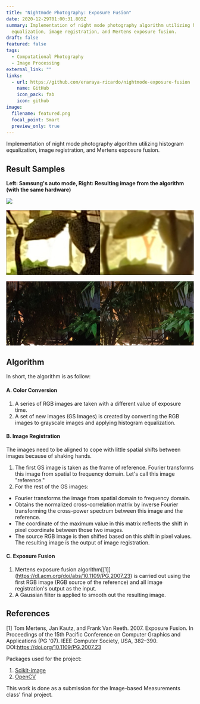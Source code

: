 ```yaml
---
title: "Nightmode Photography: Exposure Fusion"
date: 2020-12-29T01:00:31.805Z
summary: Implementation of night mode photography algorithm utilizing histogram
  equalization, image registration, and Mertens exposure fusion.
draft: false
featured: false
tags:
  - Computational Photography
  - Image Processing
external_link: ""
links:
  - url: https://github.com/eraraya-ricardo/nightmode-exposure-fusion
    name: GitHub
    icon_pack: fab
    icon: github
image:
  filename: featured.png
  focal_point: Smart
  preview_only: true
---
```

Implementation of night mode photography algorithm utilizing histogram equalization, image registration, and Mertens exposure fusion.



## Result Samples

**Left: Samsung's auto mode, Right: Resulting image from the algorithm (with the same hardware)**

![](comparison_full.jpg)

![](comparison_sign.jpg)

![](comparison_tree.jpg)

## Algorithm

In short, the algorithm is as follow: <br>

#### A. Color Conversion <br>

1. A series of RGB images are taken with a different value of exposure time. <br>
2. A set of new images (GS Images) is created by converting the RGB images to grayscale images and applying histogram equalization. <br>

#### B. Image Registration <br>

The images need to be aligned to cope with little spatial shifts between images because of shaking hands. <br>

1. The first GS image is taken as the frame of reference. Fourier transforms this image from spatial to frequency domain. Let's call this image "reference." <br>
2. For the rest of the GS images: <br>

* Fourier transforms the image from spatial domain to frequency domain.
* Obtains the normalized cross-correlation matrix by inverse Fourier transforming the cross-power spectrum between this image and the reference.
* The coordinate of the maximum value in this matrix reflects the shift in pixel coordinate between those two images.
* The source RGB image is then shifted based on this shift in pixel values. The resulting image is the output of image registration. <br>

#### C. Exposure Fusion

1. Mertens exposure fusion algorithm\[[1]](https://dl.acm.org/doi/abs/10.1109/PG.2007.23) is carried out using the first RGB image (RGB source of the reference) and all image registration's output as the input.
2. A Gaussian filter is applied to smooth out the resulting image.

## References

\[1] Tom Mertens, Jan Kautz, and Frank Van Reeth. 2007. Exposure Fusion. In Proceedings of the 15th Pacific Conference on Computer Graphics and Applications (PG '07). IEEE Computer Society, USA, 382–390. DOI:https://doi.org/10.1109/PG.2007.23

Packages used for the project:

1. [Scikit-image](https://scikit-image.org/)
2. [OpenCV](https://opencv.org/)



This work is done as a submission for the Image-based Measurements class' final project.

